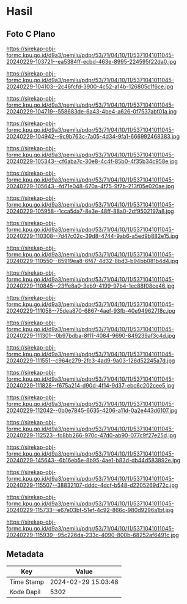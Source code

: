 # Hasil

## Foto C Plano

https://sirekap-obj-formc.kpu.go.id/d9a3/pemilu/pdpr/53/71/04/10/11/5371041011045-20240229-103721--ea5384ff-ecbd-463e-8995-224595f22da0.jpg

https://sirekap-obj-formc.kpu.go.id/d9a3/pemilu/pdpr/53/71/04/10/11/5371041011045-20240229-104103--2c46fcfd-3900-4c52-a14b-126805c1f6ce.jpg

https://sirekap-obj-formc.kpu.go.id/d9a3/pemilu/pdpr/53/71/04/10/11/5371041011045-20240229-104719--558683de-6a43-4be4-a626-0f7537abf01a.jpg

https://sirekap-obj-formc.kpu.go.id/d9a3/pemilu/pdpr/53/71/04/10/11/5371041011045-20240229-104942--9c9b763c-7a05-4d34-9fa1-666992468383.jpg

https://sirekap-obj-formc.kpu.go.id/d9a3/pemilu/pdpr/53/71/04/10/11/5371041011045-20240229-105343--cf6aba7c-30e8-4c4f-85b0-4f35b34c958e.jpg

https://sirekap-obj-formc.kpu.go.id/d9a3/pemilu/pdpr/53/71/04/10/11/5371041011045-20240229-105643--fd71e048-670a-4f75-9f7b-213f05e020ae.jpg

https://sirekap-obj-formc.kpu.go.id/d9a3/pemilu/pdpr/53/71/04/10/11/5371041011045-20240229-105958--1cca5da7-8e3e-48ff-88a0-2df9502197a8.jpg

https://sirekap-obj-formc.kpu.go.id/d9a3/pemilu/pdpr/53/71/04/10/11/5371041011045-20240229-110308--7d47c02c-39d8-4744-9ab6-a5ed9b882e15.jpg

https://sirekap-obj-formc.kpu.go.id/d9a3/pemilu/pdpr/53/71/04/10/11/5371041011045-20240229-110550--85919ea8-6f47-4d32-8bd3-b94bb081b4d4.jpg

https://sirekap-obj-formc.kpu.go.id/d9a3/pemilu/pdpr/53/71/04/10/11/5371041011045-20240229-110845--23ffe8a0-3eb9-4199-97b4-1ec88f08ce46.jpg

https://sirekap-obj-formc.kpu.go.id/d9a3/pemilu/pdpr/53/71/04/10/11/5371041011045-20240229-111058--75dea870-6867-4aef-93fb-40e949627f8c.jpg

https://sirekap-obj-formc.kpu.go.id/d9a3/pemilu/pdpr/53/71/04/10/11/5371041011045-20240229-111301--0b97bdba-8f11-4084-9690-849239af3c4d.jpg

https://sirekap-obj-formc.kpu.go.id/d9a3/pemilu/pdpr/53/71/04/10/11/5371041011045-20240229-111551--c964c279-2fc3-4ad9-9a03-126d52245a7d.jpg

https://sirekap-obj-formc.kpu.go.id/d9a3/pemilu/pdpr/53/71/04/10/11/5371041011045-20240229-111828--f675a214-d90d-4f14-9d37-ebc6c202cee5.jpg

https://sirekap-obj-formc.kpu.go.id/d9a3/pemilu/pdpr/53/71/04/10/11/5371041011045-20240229-112042--0b0e7845-6635-4206-a11d-0a2e443d6107.jpg

https://sirekap-obj-formc.kpu.go.id/d9a3/pemilu/pdpr/53/71/04/10/11/5371041011045-20240229-112523--fc8bb266-970c-47d0-ab90-077c9f27e25d.jpg

https://sirekap-obj-formc.kpu.go.id/d9a3/pemilu/pdpr/53/71/04/10/11/5371041011045-20240229-145643--6b16eb5e-8b95-4ae1-b83d-db44d583892e.jpg

https://sirekap-obj-formc.kpu.go.id/d9a3/pemilu/pdpr/53/71/04/10/11/5371041011045-20240229-115507--38832107-dddc-4dcf-b548-d2205269d72c.jpg

https://sirekap-obj-formc.kpu.go.id/d9a3/pemilu/pdpr/53/71/04/10/11/5371041011045-20240229-115733--e67e03bf-51ef-4c92-866c-980d9296a1bf.jpg

https://sirekap-obj-formc.kpu.go.id/d9a3/pemilu/pdpr/53/71/04/10/11/5371041011045-20240229-115939--95c226da-233c-4090-800b-68252af6491c.jpg


## Metadata

| Key        | Value               |
| ---------- | ------------------- |
| Time Stamp | 2024-02-29 15:03:48 |
| Kode Dapil | 5302                |




